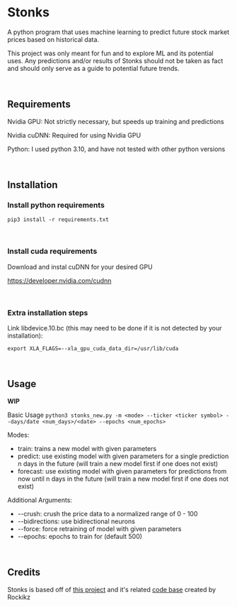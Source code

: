 # Stonks

A python program that uses machine learning to predict future stock market prices based on historical data.

This project was only meant for fun and to explore ML and its potential uses.
Any predictions and/or results of Stonks should not be taken as fact and should only serve as a guide to potential future trends.

<br />

## Requirements

Nvidia GPU: Not strictly necessary, but speeds up training and predictions

Nvidia cuDNN: Required for using Nvidia GPU

Python: I used python 3.10, and have not tested with other python versions

<br />

## Installation

### Install python requirements

`pip3 install -r requirements.txt`

<br />

### Install cuda requirements

Download and instal cuDNN for your desired GPU

https://developer.nvidia.com/cudnn

<br />

### Extra installation steps

Link libdevice.10.bc (this may need to be done if it is not detected by your installation): 

`export XLA_FLAGS=--xla_gpu_cuda_data_dir=/usr/lib/cuda`

<br />

## Usage

**WIP**

Basic Usage `python3 stonks_new.py -m <mode> --ticker <ticker symbol> --days/date <num_days>/<date> --epochs <num_epochs>`

Modes:
 - train: trains a new model with given parameters
 - predict: use existing model with given parameters for a single prediction n days in the future (will train a new model first if one does not exist)
 - forecast: use existing model with given parameters for predictions from now until n days in the future (will train a new model first if one does not exist)
 
 Additional Arguments:
  - --crush: crush the price data to a normalized range of 0 - 100
  - --bidirections: use bidirectional neurons
  - --force: force retraining of model with given parameters
  - --epochs: epochs to train for (default 500)
  
<br />

## Credits

Stonks is based off of [this project](https://www.thepythoncode.com/article/stock-price-prediction-in-python-using-tensorflow-2-and-keras) 
and it's related [code base](https://github.com/x4nth055/pythoncode-tutorials/tree/master/machine-learning/stock-prediction) created by Rockikz 
